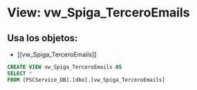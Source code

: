 # View: vw_Spiga_TerceroEmails

## Usa los objetos:
- [[vw_Spiga_TerceroEmails]]

```sql
CREATE VIEW vw_Spiga_TerceroEmails AS
SELECT *
FROM [PSCService_DB].[dbo].[vw_Spiga_TerceroEmails]

```
